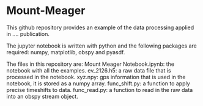# Mount-Meager

This github repository provides an example of the data processing applied in .... publication.

The jupyter notebook is written with python and the following packages are required: numpy, matplotlib, obspy and pyasdf.

The files in this repository are:
Mount Meager Notebook.ipynb: the notebook with all the examples.
ev_2126.h5: a raw data file that is processed in the notebook.
xyz.npy: gps information that is used in the notebook, it is stored as a numpy array.
func_shift.py: a function to apply precise timeshifts to data.
func_read.py: a function to read in the raw data into an obspy stream object.
